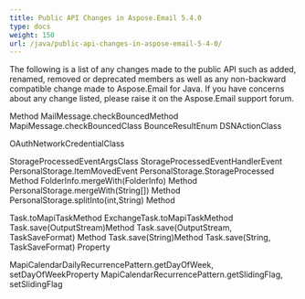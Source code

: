 ```yaml
---
title: Public API Changes in Aspose.Email 5.4.0
type: docs
weight: 150
url: /java/public-api-changes-in-aspose-email-5-4-0/
---
```


The following is a list of any changes made to the public API such as added, renamed, removed or deprecated members as well as any non-backward compatible change made to Aspose.Email for Java. If you have concerns about any change listed, please raise it on the Aspose.Email support forum.

Method MailMessage.checkBouncedMethod
MapiMessage.checkBouncedClass
BounceResultEnum
DSNActionClass

OAuthNetworkCredentialClass

StorageProcessedEventArgsClass
StorageProcessedEventHandlerEvent
PersonalStorage.ItemMovedEvent
PersonalStorage.StorageProcessed Method
FolderInfo.mergeWith(FolderInfo) Method
PersonalStorage.mergeWith(String[]) Method
PersonalStorage.splitInto(int,String) Method

Task.toMapiTaskMethod
ExchangeTask.toMapiTaskMethod
Task.save(OutputStream)Method
Task.save(OutputStream, TaskSaveFormat) Method
Task.save(String)Method
Task.save(String, TaskSaveFormat) Property

MapiCalendarDailyRecurrencePattern.getDayOfWeek, setDayOfWeekProperty
MapiCalendarRecurrencePattern.getSlidingFlag, setSlidingFlag
